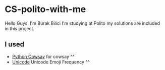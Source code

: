
# CS-polito-with-me

Hello Guys, I'm Burak Bilici I'm studying at Polito my solutions are included in this project.

## I used

- [Python Cowsay](https://pypi.org/project/cowsay/) for cowsay ^^
- [Unicode](https://home.unicode.org/emoji/emoji-frequency/) Unicode Emoji Frequency ^^
